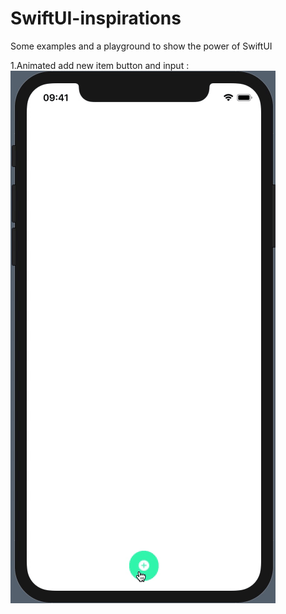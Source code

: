 # SwiftUI-inspirations
Some examples and a playground to show the power of SwiftUI

1.Animated add new item button and input :
 ![]( add-new-item-preview.gif)
